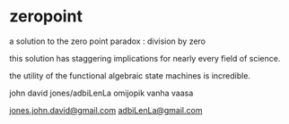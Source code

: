 # zeropoint
a solution to the zero point paradox : division by zero

this solution has staggering implications for nearly every field of science.

the utility of the functional algebraic state machines is incredible.

john david jones/adbiLenLa omijopik
vanha vaasa


jones.john.david@gmail.com
adbiLenLa@gmail.com
